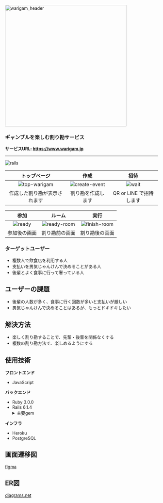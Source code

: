 <img width="400" alt="warigam_header" src="https://user-images.githubusercontent.com/85389148/189875964-81900feb-3d3d-4442-b792-1eb648da0a07.png">

### ギャンブルを楽しむ割り勘サービス

**サービスURL: https://www.warigam.jp**

---
![rails](https://img.shields.io/badge/Rails-v6.1.4-red)

| トップページ | 作成 | 招待 |
|:---:|:---:|:---:|
|![top-warigam](https://user-images.githubusercontent.com/85389148/190243257-e51b49a1-f881-4b96-a412-703d98b82a53.png)|![create-event](https://user-images.githubusercontent.com/85389148/190242345-61262183-f480-449d-ae84-eda5d1025045.png)|![wait](https://user-images.githubusercontent.com/85389148/190243731-1b1ef954-c562-43f9-a5ca-00eb952749da.png)|
| 作成した割り勘が表示されます | 割り勘を作成します | QR or LINE で招待します |

| 参加 | ルーム | 実行 |
|:---:|:---:|:---:|
|![ready](https://user-images.githubusercontent.com/85389148/190244189-1ade0f98-cddd-4b09-9bef-b99cfd9034b3.png)|![ready-room](https://user-images.githubusercontent.com/85389148/190246120-e79bdd46-af1a-402d-a142-ca7d28280575.png)|![finish-room](https://user-images.githubusercontent.com/85389148/190246687-23e30a21-7830-445b-8467-fc3858f9bab9.png)|
| 参加後の画面 | 割り勘前の画面 | 割り勘後の画面 |

### ターゲットユーザー

- 複数人で飲食店を利用する人
- 支払いを男気じゃんけんで決めることがある人
- 後輩とよく食事に行って奢っている人

## ユーザーの課題

- 後輩の人数が多く、食事に行く回数が多いと支払いが厳しい
- 男気じゃんけんで決めることはあるが、もっとドキドキしたい

## 解決方法

- 楽しく割り勘することで、先輩・後輩を関係なくする
- 複数の割り勘方法で、楽しめるようにする

## 使用技術
**フロントエンド**
<ul>
  <li>JavaScript</li>
</ul>

**バックエンド**
<ul>
  <li>Ruby 3.0.0</li>
  <li>Rails 6.1.4</li>
  <details>
    <summary>主要gem</summary>
    <ul>
      <li><a href="https://github.com/heartcombo/devise">devise</a></li>
      <li><a href="https://github.com/whomwah/rqrcode">rqrcode</a></li>
      <li><a href="https://github.com/kpumuk/meta-tags">meta-tags</a></li>
      <li><a href="https://github.com/kaminari/kaminari">kaminari</a></li>
      <li><a href="https://github.com/rubocop/rubocop">rubocop</a></li>
    </ul>
  </deatails>
</ul>
  
**インフラ**
- Heroku
- PostgreSQL

## 画面遷移図
[figma](https://www.figma.com/file/D0fvPI8ZKFzfRTnjo9cc2d/WariGam?node-id=0%3A1)

## ER図
[diagrams.net](https://viewer.diagrams.net/?tags=%7B%7D&highlight=0000ff&edit=_blank&layers=1&nav=1&title=Warigam%20Diagram.drawio#R7V3bcuI4EP0aqnYfkvKVyyMQkswMmcmQ7O7wlFKwAp6xLUeIAPn6lbFsg2WIHMzFl6qpGtSIxu4%2B6mP3EU5N7dqLGwzcyR0yoFVTJGNRU69qiiJrSp3%2B51mWvqVRb%2FqGMTYNNikyPJjvkBklZp2ZBpxuTCQIWcR0N40j5DhwRDZsAGM035z2gqzNb3XBGHKGhxGweOt%2FpkEmvrWpNCL7LTTHk%2BCb5XrLf8cGwWR2JtMJMNB8zaT2amoXI0T8V%2FaiCy0veEFcyM%2F%2Bq311d383H35dts0%2BQePFhe%2FsOs1HwlPA0CHZulZ812%2FAmrF4zaYQT9kJk2UQRXrurveSgGfP1JkSgAlLtipRA00fAaYDMTXIq7FlAXdqrqb7lolpGX2wRDMSOApGnRdzAY2Bn2tvLk17nzrzhp7zF%2Br8gR2M9zawzLFDX49oPLxv7GA4pcfSB1PCZghGjEX2DWICF2t4YRG8gciGBC%2FpFPau1mBgYKtBa7HxPMKW3GS2yTqugomA4Xkc%2Bo5yRl%2BwtKVIocqlcHf2Bh6GOxOEzXcvZxaL8XpGV%2BO5aVvAoYsDGDFTB62KwSozpmV1kYW8tDvIgVzmvUkGRu4jwGNImMFFpkNWcdA79B%2BNTFe61Gs6PdYuHcvRmP7zpmPSRc6UYIowzwekiZ5DL9kdglzm1IIvgX%2FM4u69fkaEIDsdLBRhWDAYqIIoUA8FAo0Dwf23rTCg509MYA1ouQXO2PKTtqq%2BIEpaQmYTYx3GNx74%2BKJFNJwv1qqATkzDgI54PlThfKwlQE0Zf%2BYsikpqb8Ci1cgBhC6QmWNMuaSGx%2Fn5POtcnun00%2BY5KMb%2B3M7UBSPTGff9T9ZjQNCPBYTF9oWpZwoMIXdHQEa9ogEhGpAOSAP1U9NAQxwExykO0DADf3tyQF04GUXngCaXZAfY8NxZICn168wgZY6D0lFAq6KAk1OA6P3gwSgg6LsUkQNawtkoOgfIMpfl2fnfCRwl9UUu%2B9a8qdw69Z40eH%2B%2F63%2BHrcHd60WKBV%2BV%2FQOVfVk5Yt1PRAFfEPJY9ncCvFRlPzESfLvexejNNCAuRunfM%2F2lK%2F1V7%2F8MSr9%2B6tLPN%2F8LU%2FpL2flPjATf%2BXfNEZlh%2BDTDVoGrf9Xy334TyGMCvkGvuu4kgVol34e1W7RjH07Mvl9TCTeZ6%2FfhwsiPgC%2Fz0k2RFHy5km%2FCUPD6zfl37jLU8FNAoXSMHhxGRQbZ3dClJ4OTy%2Fg638y7PjUZZKfihCCvuEDnG3re%2Ftun8yeE4%2BS%2FdAQgVxr%2BGRDAyUV8JcV1QN7Kvywu5Ra9%2FCs8zxOTWLncy5V99ktX%2FINFXhX%2FUxb%2Fo0r5yThIIevlrfqHGK%2Bqv8LrdjYyilz8UyS%2FdMVf5dGAEbIrLWcbNBpBkoIWvmgP%2F3BajsoLchWB76nlhOsiP1qOykt6RdJyVPFLqqJTuMqrduffusvy95jiUCgfofM6X0UGe97NpSeDk2s5Kt%2FRLZCWE4K84gKN79kWX8tJkf%2FSEYCW4icZFQEcigBOruVofFe3QASgid%2B3F54A%2BLbtajtusRkgBQCKzACDezJRUOt7%2FQZr7S9zMunU9eqXmakJgEORMCech56TCIP8%2FjTzg3RsB32hq3%2FiafMs74Kl7YUqt7U%2Fw%2BwXufS3H%2F9or3dfoCG7LVXqj5vN4TBpCycHhFUjzi%2FrsuIVfmJbbElCx2h7Dz%2Blw96Apv0R3QFnGXBB9JYNHOPHChXYOxUY8AFNEl7%2B8gaXejAchr7p4GqxPvMqIA24MMmvYB59PYxc0FH0IW8QfsYYw6CfSOlggsbIAVYvsqaUgKZohkdwxzzWXicBb%2B0mBkXyDlD0ylSWkhSjwIihBYj5BjfWxA6Q3ntsGsFfCWiHUZPSiAHTP3X2qQiUnCM15kiOO%2FJjwznKDN0COxROgG7pI3QfG6nB7pP8QVWXNhGmfRaq9Zgj9XBQ%2FfGmNi%2BeJsPf1o%2Fbp5v%2B9Or3UBO5Bj8kUlk9jWrocO2dLfX0k7U7Y%2BwqgtANMH4%2B0I1vDGh%2BErpNZdORrhwMuuZPQ3p1nIardDq3%2Fa8Xg5sHNwG6Y2A%2F79geWvYtIeHF346f94aPc898S0hiDqse8D47QnYui302hCSiIIsGQOIR8%2FeGOd0PshPipeoAJ0aCvyo%2B%2F9bv53aD7AmEHe2AVqbAEHJ3BGSkeERPqWkg%2BTo2GxoQvRg4GA2k2B16Zn3gD5MhLssWnQP4vZ8E0QX8BGz6lTluBmcIgdJV%2FxSP5a%2Bq%2F4Gqf8I%2BkONW%2FxTbQfNW%2FRvCySh69ec3e7oQuRZ8cmb2s%2FeUVumv7%2F%2F0%2B7Ves9Zu1ugy6um15nWtff13Hpnhg7%2FfsCdWSkcTaR7dX%2FHEgXgiabvIcYki4dn%2B%2BdwwuBvkFVnIfF%2BwWBsG9wVAkRlgMGj%2F23EevjnSXP7zAsCvzmyepVgZKZJpRfUL6VKSQ7FxyCyqWhPbOiJdtlobYmfw2e2CJx3cQ2zS6K0UqtB33MgjTFTh3HUp8rHCya7qzkbh1GIKp67FoCqqcMalUi3u6NMKJx1GfxnZnx79fWm19z8%3D)
